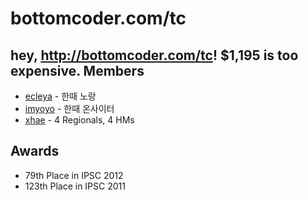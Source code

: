 bottomcoder.com/tc
==
hey, http://bottomcoder.com/tc! $1,195 is too expensive.
Members
--
- [ecleya](http://community.topcoder.com/tc?module=MemberProfile&cr=14892106) - 한때 노랑
- [imyoyo](http://community.topcoder.com/tc?module=MemberProfile&cr=15001291) - 한때 온사이터
- [xhae](http://community.topcoder.com/tc?module=MemberProfile&cr=22700610) - 4 Regionals, 4 HMs

Awards
--
- 79th Place in IPSC 2012
- 123th Place in IPSC 2011
